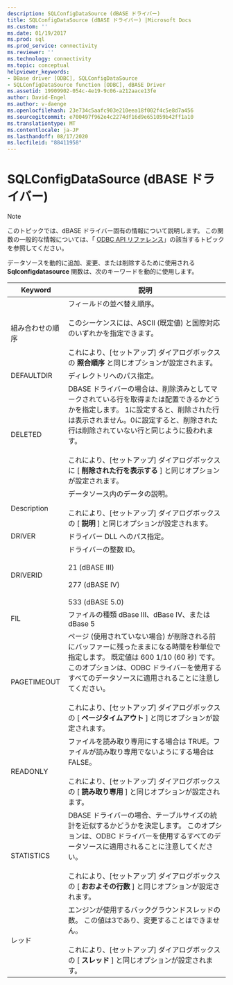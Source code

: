 ```yaml
---
description: SQLConfigDataSource (dBASE ドライバー)
title: SQLConfigDataSource (dBASE ドライバー) |Microsoft Docs
ms.custom: ''
ms.date: 01/19/2017
ms.prod: sql
ms.prod_service: connectivity
ms.reviewer: ''
ms.technology: connectivity
ms.topic: conceptual
helpviewer_keywords:
- DBase driver [ODBC], SQLConfigDataSource
- SQLConfigDataSource function [ODBC], dBASE Driver
ms.assetid: 19909902-054c-4e19-9c06-a212aace13fe
author: David-Engel
ms.author: v-daenge
ms.openlocfilehash: 23e734c5aafc903e210eea18f002f4c5e8d7a456
ms.sourcegitcommit: e700497f962e4c2274df16d9e651059b42ff1a10
ms.translationtype: MT
ms.contentlocale: ja-JP
ms.lasthandoff: 08/17/2020
ms.locfileid: "88411958"
---
```

# <a name="sqlconfigdatasource-dbase-driver"></a>SQLConfigDataSource (dBASE ドライバー)
> [!NOTE]  
>  このトピックでは、dBASE ドライバー固有の情報について説明します。 この関数の一般的な情報については、「 [ODBC API リファレンス](../../odbc/reference/syntax/odbc-api-reference.md)」の該当するトピックを参照してください。  
  
 データソースを動的に追加、変更、または削除するために使用される **Sqlconfigdatasource** 関数は、次のキーワードを動的に使用します。  
  
|Keyword|説明|  
|-------------|-----------------|  
|組み合わせの順序|フィールドの並べ替え順序。<br /><br /> このシーケンスには、ASCII (既定値) と国際対応のいずれかを指定できます。<br /><br /> これにより、[セットアップ] ダイアログボックスの **照合順序** と同じオプションが設定されます。|  
|DEFAULTDIR|ディレクトリへのパス指定。|  
|DELETED|DBASE ドライバーの場合は、削除済みとしてマークされている行を取得または配置できるかどうかを指定します。 1に設定すると、削除された行は表示されません。0に設定すると、削除された行は削除されていない行と同じように扱われます。<br /><br /> これにより、[セットアップ] ダイアログボックスに [ **削除された行を表示する** ] と同じオプションが設定されます。|  
|Description|データソース内のデータの説明。<br /><br /> これにより、[セットアップ] ダイアログボックスの [ **説明** ] と同じオプションが設定されます。|  
|DRIVER|ドライバー DLL へのパス指定。|  
|DRIVERID|ドライバーの整数 ID。<br /><br /> 21 (dBASE III)<br /><br /> 277 (dBASE IV)<br /><br /> 533 (dBASE 5.0)|  
|FIL|ファイルの種類 dBase III、dBase IV、または dBase 5|  
|PAGETIMEOUT|ページ (使用されていない場合) が削除される前にバッファーに残ったままになる時間を秒単位で指定します。 既定値は 600 1/10 (60 秒) です。 このオプションは、ODBC ドライバーを使用するすべてのデータソースに適用されることに注意してください。<br /><br /> これにより、[セットアップ] ダイアログボックスの [ **ページタイムアウト** ] と同じオプションが設定されます。|  
|READONLY|ファイルを読み取り専用にする場合は TRUE。ファイルが読み取り専用でないようにする場合は FALSE。<br /><br /> これにより、[セットアップ] ダイアログボックスの [ **読み取り専用** ] と同じオプションが設定されます。|  
|STATISTICS|DBASE ドライバーの場合、テーブルサイズの統計を近似するかどうかを決定します。 このオプションは、ODBC ドライバーを使用するすべてのデータソースに適用されることに注意してください。<br /><br /> これにより、[セットアップ] ダイアログボックスの [ **おおよその行数** ] と同じオプションが設定されます。|  
|レッド|エンジンが使用するバックグラウンドスレッドの数。 この値は3であり、変更することはできません。<br /><br /> これにより、[セットアップ] ダイアログボックスの [ **スレッド** ] と同じオプションが設定されます。|
